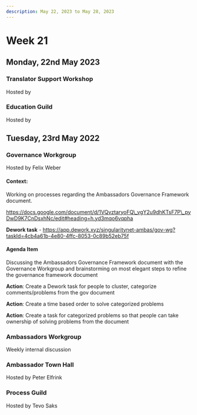 ```yaml
---
description: May 22, 2023 to May 28, 2023
---
```


# Week 21

## Monday, 22nd May 2023

### Translator Support Workshop

Hosted by

### Education Guild

Hosted by

## Tuesday, 23rd May 2022

### Governance Workgroup

Hosted by Felix Weber

#### Context:&#x20;

Working on processes regarding the Ambassadors Governance Framework document.&#x20;

https://docs.google.com/document/d/1VQvztaryoFQ\_vgY2u9dhKTsF7P\_pyDwD9K7CnDsxhNc/edit#heading=h.yd3mqo6vqpha

**Dework task** - https://app.dework.xyz/singularitynet-ambas/gov-wg?taskId=4cb4a61b-4e80-4ffc-8053-0c89b52eb75f

#### Agenda Item&#x20;

Discussing the Ambassadors Governance Framework document with the Governance Workgroup and brainstorming on most elegant steps to refine the governance framework document

**Action**: Create a Dework task for people to cluster, categorize comments/problems from the gov document

**Action**: Create a time based order to solve categorized problems

**Action**: Create a task for categorized problems so that people can take ownership of solving problems from the document

### Ambassadors Workgroup

Weekly internal discussion

### Ambassador Town Hall

Hosted by Peter Elfrink

### Process Guild

Hosted by Tevo Saks
